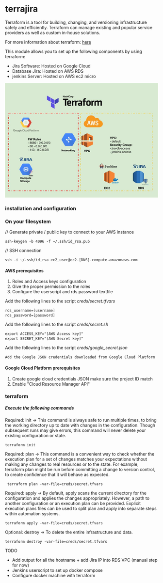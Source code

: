 # terrajira


Terraform is a tool for building, changing, and versioning infrastructure safely and efficiently. Terraform can manage existing and popular service providers as well as custom in-house solutions.

For more information about terraform: [here](https://www.terraform.io/intro/index.html)

This module allows you to set up the following components by using terraform:

* Jira Software: Hosted on Google Cloud 
* Database Jira: Hosted on AWS RDS 
* jenkins Server: Hosted on AWS ec2 micro

![ TerraJiraImage ](https://github.com/fsclyde/terrajira/blob/master/images/TerraProject.jpg)


### installation and configuration

### On your filesystem

// Generate private / public key to connect to your AWS instance

    ssh-keygen -b 4096 -f ~/.ssh/id_rsa.pub

// SSH connection

    ssh -i ~/.ssh/id_rsa ec2_user@ec2-[DNS].compute.amazonaws.com

#### AWS prerequisites 

1) Roles and Access keys configuration
2) Give the proper permission to the roles 
3) Configure the userscript and rds password textfile

Add the following lines to the script *creds/secret.tfvars*

    rds_username=[username]
    rds_password=[password]
    
Add the following lines to the script *creds/secret.sh*

    export ACCESS_KEY="[AWS Access key]"
    export SECRET_KEY="[AWS Secret key]"
    
Add the following lines to the script *creds/google_secret.json*

    Add the Google JSON credentials downloaded from Google Cloud Platform

   
#### Google Cloud Platform prerequisites 

1) Create google cloud credentials JSON make sure the project ID match
2) Enable "Cloud Resource Manager API"

### terraform

##### Execute the following commands
    
Required: init -> This command is always safe to run multiple times, to bring the working directory up to date with changes in the configuration.
Though subsequent runs may give errors, this command will never delete your existing configuration or state.

    terraform init
    
Required: plan -> This command is a convenient way to check whether the execution plan for a set of changes
matches your expectations without making any changes to real resources or to the state. For example, terraform plan might be
run before committing a change to version control, to create confidence that it will behave as expected.

     terraform plan -var-file=creds/secret.tfvars

Required: apply -> By default, apply scans the current directory for the configuration and applies the changes appropriately.
However, a path to another configuration or an execution plan can be provided. Explicit execution plans files can be used to split
plan and apply into separate steps within automation systems.

    terraform apply -var-file=creds/secret.tfvars

Optional: destroy -> To delete the entire infrastructure and data.

    terraform destroy -var-file=creds/secret.tfvars
    
TODO

  * Add output for all the hostname + add Jira IP into RDS VPC (manual step for now)
  * Jenkins userscript to set up docker compose
  * Configure docker machine with terraform
